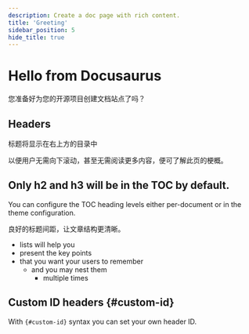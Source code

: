 ```yaml
---
description: Create a doc page with rich content.
title: 'Greeting'
sidebar_position: 5
hide_title: true
---
```


# Hello from Docusaurus

您准备好为您的开源项目创建文档站点了吗？

## Headers

标题将显示在右上方的目录中

以便用户无需向下滚动，甚至无需阅读更多内容，便可了解此页的梗概。

## Only h2 and h3 will be in the TOC by default.

You can configure the TOC heading levels either per-document or in the theme configuration.

良好的标题间距，让文章结构更清晰。

- lists will help you
- present the key points
- that you want your users to remember
  - and you may nest them
    - multiple times

## Custom ID headers {#custom-id}

With `{#custom-id}` syntax you can set your own header ID.